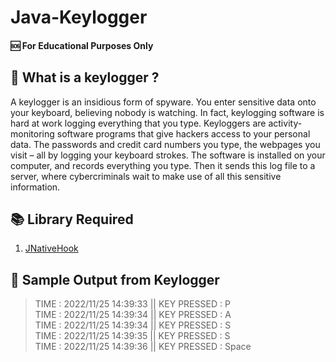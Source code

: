 # Java-Keylogger
#### 🆘 __For Educational Purposes Only__

## 📀 What is a keylogger ? 

A keylogger is an insidious form of spyware. You enter sensitive data onto your keyboard, believing nobody is watching. In fact, keylogging software is hard at work logging everything that you type. Keyloggers are activity-monitoring software programs that give hackers access to your personal data. The passwords and credit card numbers you type, the webpages you visit – all by logging your keyboard strokes. The software is installed on your computer, and records everything you type. Then it sends this log file to a server, where cybercriminals wait to make use of all this sensitive information.


## 📚 Library Required 

1. [JNativeHook](https://github.com/kwhat/jnativehook)

## 📄 Sample Output from Keylogger
> TIME : 2022/11/25 14:39:33 || KEY PRESSED : P <br/>
> TIME : 2022/11/25 14:39:34 || KEY PRESSED : A <br/>
> TIME : 2022/11/25 14:39:34 || KEY PRESSED : S <br/>
> TIME : 2022/11/25 14:39:35 || KEY PRESSED : S <br/>
> TIME : 2022/11/25 14:39:36 || KEY PRESSED : Space
